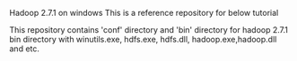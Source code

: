 Hadoop 2.7.1 on windows This is a reference repository for below tutorial

This repository contains 'conf' directory and 'bin' directory for hadoop 2.7.1 bin directory with winutils.exe, hdfs.exe, hdfs.dll, hadoop.exe,hadoop.dll and etc.
